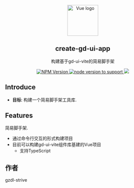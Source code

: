 <p align="center">
  <img width="100" src="https://vuejs.org/images/logo.png" alt="Vue logo">
</p>

<h2 align="center">create-gd-ui-app</h2>

<p align="center">构建基于gd-ui-vite的简易脚手架</p>

<p align="center">
  <a href="https://www.npmjs.com/package/create-gd-ui-app">
    <img src="https://img.shields.io/npm/v/create-gd-ui-app?color=5a9cf8&amp;label=npm" alt="NPM Version">
  </a>
  <a href="https://github.com/gzdl-strive/gzdl-admin">
    <img src="https://img.shields.io/badge/node-%20%3E%3D%2016-47c219" alt="node version to support" />
  </a>
  <a href="https://www.npmjs.com/package/create-gd-ui-app">
    <img src="https://img.shields.io/npm/dm/create-gd-ui-app.svg" />
  </a>
</p>

## Introduce
- **目标**: 构建一个简易脚手架工具库.

## Features

简易脚手架.

- 通过命令行交互的形式构建项目
- 目前可以构建gd-ui-vite组件库基建的Vue项目
  - 支持TypeScript

## 作者
gzdl-strive